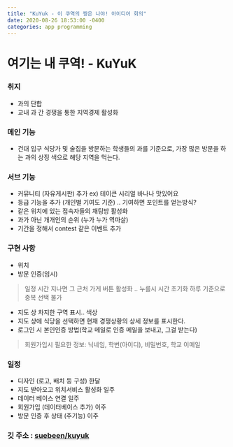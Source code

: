 ```yaml
---
title: "KuYuk - 이 쿠역의 짱은 나야! 아이디어 회의"
date: 2020-08-26 18:53:00 -0400
categories: app programming
---
```



# 여기는 내 쿠역! - KuYuK


### 취지
- 과의 단합
- 교내 과 간 경쟁을 통한 지역경제 활성화

### 메인 기능
- 건대 입구 식당가 및 술집을 방문하는 학생들의 과를 기준으로, 가장 많은 방문을 하는 과의 상징 색으로 해당 지역을 먹는다.

### 서브 기능
- 커뮤니티 (자유게시판) 추가
ex) 테이큰 시리얼 바나나 맛있어요
- 등급 기능을 추가 (개인별 기여도 기준) .. 기여하면 포인트를 얻는방식?
- 같은 위치에 있는 접속자들의 채팅방 활성화
- 과가 아닌 개개인의 순위 (누가 누가 역마살)
- 기간을 정해서 contest 같은 이벤트 추가 

### 구현 사항
- 위치
- 방문 인증(임시)
>  일정 시간 지나면 그 근처 가게 버튼 활성화 .. 누를시 시간 초기화
>  하루 기준으로 중복 선택 불가
- 지도 상 차지한 구역 표시.. 색상
- 지도 상에 식당을 선택하면 현재 경쟁상황의 상세 정보를 표시한다.
- 로그인 시 본인인증 방법(학교 메일로 인증 메일을 보내고, 그걸 받는다)
>  회원가입시 필요한 정보: 닉네임, 학번(아이디), 비밀번호, 학교 이메일

### 일정
- 디자인 (로고, 배치 등 구성) 한달
- 지도 받아오고 위치서비스 활성화 일주
- 데이터 베이스 연결 일주
- 회원가입 (데이터베이스 추가) 이주 
- 방문 인증 후 상태 (주기능) 이주

### 깃 주소 : [suebeen/kuyuk]

[suebeen/kuyuk]: https://github.com/suebeen/KuYuK.git
